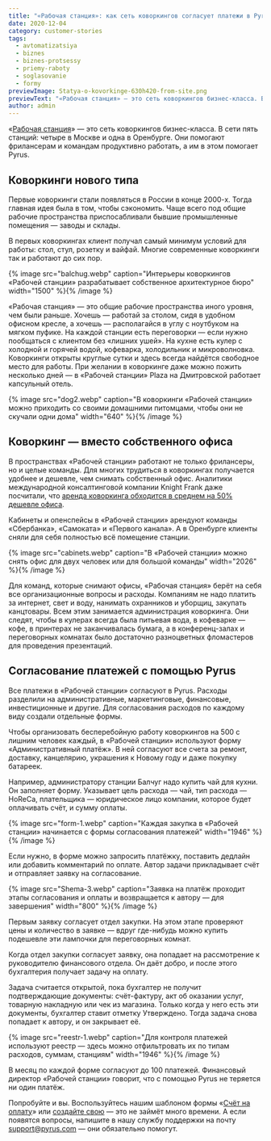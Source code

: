 ```yaml
---
title: "«Рабочая станция»: как сеть коворкингов согласует платежи в Pyrus"
date: 2020-12-04
category: customer-stories
tags:
  - avtomatizatsiya
  - biznes
  - biznes-protsessy
  - priemy-raboty
  - soglasovanie
  - formy
previewImage: Statya-o-kovorkinge-630h420-from-site.png
previewText: "«Рабочая станция» — это сеть коворкингов бизнес-класса. В сети пять станций: четыре в Москве и одна в Оренбурге. Они помогают фрилансерам и командам продуктивно работать, а им в этом помогает Pyrus."
author: admin
---
```

«[Рабочая станция](https://coworkstation.ru/)» — это сеть коворкингов бизнес-класса. В сети пять станций: четыре в Москве и одна в Оренбурге. Они помогают фрилансерам и командам продуктивно работать, а им в этом помогает Pyrus.

## **Коворкинги нового типа**

Первые коворкинги стали появляться в России в конце 2000-х. Тогда главная идея была в том, чтобы сэкономить. Чаще всего под общие рабочие пространства приспосабливали бывшие промышленные помещения — заводы и склады.

В первых коворкингах клиент получал самый минимум условий для работы: стол, стул, розетку и вайфай. Многие современные коворкинги так и работают до сих пор. 

{% image src="balchug.webp" caption="Интерьеры коворкингов «Рабочей станции» разрабатывает собственное архитектурное бюро" width="1500" %}{% /image %}

«Рабочая станция» — это общие рабочие пространства иного уровня, чем были раньше. Хочешь — работай за столом, сидя в удобном офисном кресле, а хочешь — располагайся в углу с ноутбуком на мягком пуфике. На каждой станции есть переговорки — если нужно пообщаться с клиентом без «лишних ушей». На кухне есть кулер с холодной и горячей водой, кофеварка, холодильник и микроволновка. Коворкинги открыты круглые сутки и здесь всегда найдётся свободное место для работы. При желании в коворкинге даже можно пожить несколько дней — в «Рабочей станции» Plaza на Дмитровской работает капсульный отель.

{% image src="dog2.webp" caption="В коворкинги «Рабочей станции» можно приходить со своими домашними питомцами, чтобы они не скучали одни дома" width="640" %}{% /image %}

## **Коворкинг — вместо собственного офиса**

В пространствах «Рабочей станции» работают не только фрилансеры, но и целые команды. Для многих трудиться в коворкингах получается удобнее и дешевле, чем снимать собственный офис. Аналитики международной консалтинговой компании Knight Frank даже посчитали, что [аренда коворкинга обходится в среднем на 50% дешевле офиса](https://realty.rbc.ru/news/582ecd459a7947576b702514).

Кабинеты и опенспейсы в «Рабочей станции» арендуют команды «Сбербанка», «Самоката» и «Первого канала». А в Оренбурге клиенты сняли для себя полностью всё помещение станции.

{% image src="cabinets.webp" caption="В «Рабочей станции» можно снять офис для двух человек или для большой команды" width="2026" %}{% /image %}

Для команд, которые снимают офисы, «Рабочая станция» берёт на себя все организационные вопросы и расходы. Компаниям не надо платить за интернет, свет и воду, нанимать охранников и уборщиц, закупать канцтовары. Всем этим занимается администрация коворкинга. Они следят, чтобы в кулерах всегда была питьевая вода, в кофеварке — кофе, в принтерах не заканчивалась бумага, а в конференц-залах и переговорных комнатах было достаточно разноцветных фломастеров для проведения презентаций.

## **Согласование платежей с помощью Pyrus**

Все платежи в «Рабочей станции» согласуют в Pyrus. Расходы разделили на административные, маркетинговые, финансовые, инвестиционные и другие. Для согласования расходов по каждому виду создали отдельные формы.

Чтобы организовать бесперебойную работу коворкингов на 500 с лишним человек каждый, в «Рабочей станции» используют форму «Административный платёж». В ней согласуют все счета за ремонт, доставку, канцелярию, украшения к Новому году и даже покупку батареек.

Например, администратору станции Балчуг надо купить чай для кухни. Он заполняет форму. Указывает цель расхода — чай, тип расхода — HoReCa, плательщика — юридическое лицо компании, которое будет оплачивать счёт, и сумму оплаты.

{% image src="form-1.webp" caption="Каждая закупка в «Рабочей станции» начинается с формы согласования платежей" width="1946" %}{% /image %}

Если нужно, в форме можно запросить платёжку, поставить дедлайн или добавить комментарий по оплате. Автор задачи прикладывает счёт и отправляет заявку на согласование.

{% image src="Shema-3.webp" caption="Заявка на платёж проходит этапы согласования и оплаты и возвращается к автору — для завершения" width="800" %}{% /image %}

Первым заявку согласует отдел закупки. На этом этапе проверяют цены и количество в заявке — вдруг где-нибудь можно купить подешевле эти лампочки для переговорных комнат.

Когда отдел закупки согласует заявку, она попадает на рассмотрение к руководителю финансового отдела. Он даёт добро, и после этого бухгалтерия получает задачу на оплату.

Задача считается открытой, пока бухгалтер не получит подтверждающие документы: счёт-фактуру, акт об оказании услуг, товарную накладную или чек из магазина. Только когда у него есть эти документы, бухгалтер ставит отметку Утверждено. Тогда задача снова попадает к автору, и он закрывает её.

{% image src="reestr-1.webp" caption="Для контроля платежей используют реестр — здесь можно отфильтровать их по типам расходов, суммам, станциям" width="1946" %}{% /image %}

В месяц по каждой форме согласуют до 100 платежей. Финансовый директор «Рабочей станции» говорит, что с помощью Pyrus не теряется ни один платёж.

Попробуйте и вы. Воспользуйтесь нашим шаблоном формы «[Счёт на оплату](https://pyrus.com/ru/solutions/finances/invoice)» или [создайте свою](https://www.youtube.com/watch?v=9XOhecnDiIU&list=PLT7fmdt6-t3WKWN8xKFLTC0VKYc8pREFS&index=21) — это не займёт много времени. А если появятся вопросы, напишите в нашу службу поддержки на почту [support@pyrus.com](mailto:support@pyrus.com) — они обязательно помогут.
